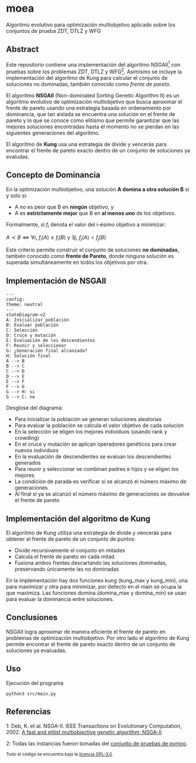 # moea
Algoritmo evolutivo para optimización multiobjetivo aplicado sobre los
conjuntos de prueba ZDT, DTLZ y WFG

## Abstract

Este   repositorio   contiene   una   implementación   del   algoritmo
NSGAII[<sup>1</sup>](#fn1) con pruebas sobre los problemas ZDT, DTLZ y
WFG[<sup>2</sup>](#fn2).   Asimismo se  incluye la  implementación del
algoritmo  de  Kung  para  calcular   el  conjunto  de  soluciones  no
dominadas, también conocido como _frente de pareto_.

El algoritmo  **NSGAII** (Non-dominated Sorting Genetic  Algorithm II)
es  un algoritmo  evolutivo  de optimización  multiobjetivo que  busca
aproximar  el  frente  de  pareto  usando  una  estrategia  basada  en
ordenamiento por dominancia, que tan aislada se encuentra una solución
en el frente  de pareto y lo  que se conoce como  elitismo que permite
garantizar que las mejores soluciones  encontradas hasta el momento no
se pierdan en las siguientes generaciones del algoritmo.

El algoritmo de **Kung** usa una  estrategia de divide y vencerás para
encontrar  el  frente  de  pareto  exacto dentro  de  un  conjunto  de
soluciones ya evaludas.

## Concepto de Dominancia

En  la optimización  multiobjetivo,  una solución  **A  domina a  otra
solución B** si y solo si:

- A no es peor que B en **ningún** objetivo, y
-  A es  **estrictamente mejor**  que  B en  **al menos  uno** de  los
  objetivos.

Formalmente,  si $f_{i}$  denota el  valor del  i-ésimo objetivo  a
minimizar:

$A \prec B \iff \forall i,\  f_i(A) \leq f_i(B) \ \text{y} \ \exists
j,\ f_j(A) < f_j(B)$

Este  criterio  permite  construir  el  conjunto  de  soluciones  **no
dominadas**, también conocido como **frente de Pareto**, donde ninguna
solución es superada simultáneamente en todos los objetivos por otra.

## Implementación de NSGAII

```mermaid
---
config:
theme: neutral
---
stateDiagram-v2
A: Inicializar población
B: Evaluar población
C: Selección
D: Cruce y mutación
E: Evaluación de los descendientes
F: Reunir y seleccionar
G: ¿Generación final alcanzada?
H: Solución final
A --> B
B --> C
C --> D
D --> E
E --> F
F --> G
G --> H: si
G --> C: no
```

Desglose del diagrama:
- Para inicializar la población se generan soluciones aleatorias
- Para evaluar la población se calcula el valor objetivo de cada solución
- En la selección se eligen los mejores individuos (usando rank y crowding)
- En el cruce y mutación se aplican operadores genéticos para crear nuevos individuos
- En la evaluación de descendientes se evaluan los descendientes generados
- Para reunir y seleccionar se combinan padres e hijos y se eligen los mejores
- La condición de parada es verificar si se alcanzó el número máximo de generaciones
- Al final si ya se alcanzó el número máximo de generaciones se devuelve el frente de pareto

## Implementación del algoritmo de Kung

El algoritmo de Kung utiliza una  estrategia de divide y vencerás para
obtener el frente de pareto de un conjunto de puntos:

- Divide recursivamente el conjunto en mitades
- Calcula el frente de pareto en cada mitad
- Fusiona   ambos  frentes  descartando  las   soluciones  dominadas,
  preservando únicamente las no dominadas

En la implementación  hay dos funciones kung  (kung\_max y kung\_min),
una para  maximizar y otra para  minimizar, por defecto en  el main se
ocupa   la  que   maximiza.  Las   funciones  domina   (domina\_max  y
domina\_min) se usan para evaluar la dominancia entre soluciones.

## Conclusiones

NSGAII  logra aproximar  de manera  eficiente el  frente de  pareto en
problemas de optimización multiobjetivo. Por otro lado el algoritmo de
Kung  permite  encontrar el  frente  de  pareto  exacto dentro  de  un
conjunto de soluciones ya evaluadas.

## Uso

Ejecución del programa
```
python3 src/main.py
```

## Referencias

<a name="fn1">1</a>:  Deb, K.  et al.  NSGA-II.  IEEE  Transactions on
Evolutionary             Computation,             2002.             <a
href="https://ieeexplore.ieee.org/document/996017">A fast  and elitist
multiobjective genetic algorithm: NSGA-II</a>

<a  name="fn2">2</a>:  Todas  las  instancias fueron  tomadas  del  <a
href="https://pymoo.org/problems/index.html">conjunto  de  pruebas  de
pymoo</a>.

<sup>
Todo el código se encuentra bajo la <a href="LICENSE">licencia GPL-3.0</a>.
</sup>
